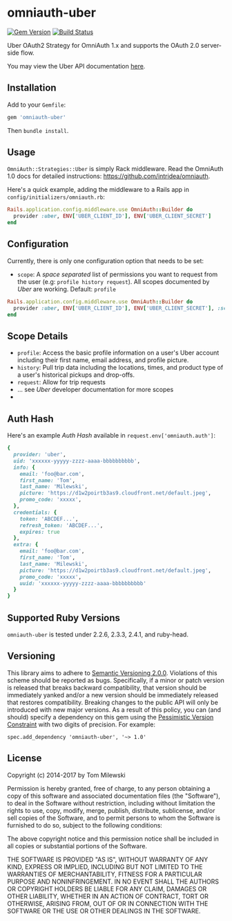 omniauth-uber
==============

[![Gem Version](https://badge.fury.io/rb/omniauth-uber.svg)](http://badge.fury.io/rb/omniauth-uber)
[![Build Status](https://travis-ci.org/omniauth/omniauth-uber.svg?branch=master)](https://travis-ci.org/omniauth/omniauth-uber)

Uber OAuth2 Strategy for OmniAuth 1.x and supports the OAuth 2.0 server-side flow.

You may view the Uber API documentation [here](https://developer.uber.com/v1/auth/#oauth-2-0).

## Installation

Add to your `Gemfile`:

```ruby
gem 'omniauth-uber'
```

Then `bundle install`.


## Usage

`OmniAuth::Strategies::Uber` is simply Rack middleware. Read the OmniAuth 1.0 docs for detailed instructions: https://github.com/intridea/omniauth.

Here's a quick example, adding the middleware to a Rails app in `config/initializers/omniauth.rb`:

```ruby
Rails.application.config.middleware.use OmniAuth::Builder do
  provider :uber, ENV['UBER_CLIENT_ID'], ENV['UBER_CLIENT_SECRET']
end
```

## Configuration

Currently, there is only one configuration option that needs to be set:

* `scope`: A *space separated* list of permissions you want to request from the user (e.g: `profile history request`). All scopes documented by *Uber* are working. Default: `profile`

```ruby
Rails.application.config.middleware.use OmniAuth::Builder do
  provider :uber, ENV['UBER_CLIENT_ID'], ENV['UBER_CLIENT_SECRET'], :scope => 'profile history'
end

```

## Scope Details

* `profile`:	Access the basic profile information on a user's Uber account including their first name, email address, and profile picture.
* `history`:	Pull trip data including the locations, times, and product type of a user's historical pickups and drop-offs.
* `request`: Allow for trip requests
* ... see *Uber* developer documentation for more scopes
*
## Auth Hash

Here's an example *Auth Hash* available in `request.env['omniauth.auth']`:

```ruby
{
  provider: 'uber',
  uid: 'xxxxxx-yyyyy-zzzz-aaaa-bbbbbbbbbb',
  info: {
    email: 'foo@bar.com',
    first_name: 'Tom',
    last_name: 'Milewski',
    picture: 'https://d1w2poirtb3as9.cloudfront.net/default.jpeg',
    promo_code: 'xxxxx',
  },
  credentials: {
    token: 'ABCDEF...',
    refresh_token: 'ABCDEF...',
    expires: true
  },
  extra: {
    email: 'foo@bar.com',
    first_name: 'Tom',
    last_name: 'Milewski',
    picture: 'https://d1w2poirtb3as9.cloudfront.net/default.jpeg',
    promo_code: 'xxxxx',
    uuid: 'xxxxxx-yyyyy-zzzz-aaaa-bbbbbbbbbb'
  }
}
```

## Supported Ruby Versions
`omniauth-uber` is tested under 2.2.6, 2.3.3, 2.4.1, and ruby-head.

## Versioning
This library aims to adhere to [Semantic Versioning 2.0.0][semver]. Violations
of this scheme should be reported as bugs. Specifically, if a minor or patch
version is released that breaks backward compatibility, that version should be
immediately yanked and/or a new version should be immediately released that
restores compatibility. Breaking changes to the public API will only be
introduced with new major versions. As a result of this policy, you can (and
should) specify a dependency on this gem using the [Pessimistic Version
Constraint][pvc] with two digits of precision. For example:

    spec.add_dependency 'omniauth-uber', '~> 1.0'

[semver]: http://semver.org/
[pvc]: http://docs.rubygems.org/read/chapter/16#page74


## License

Copyright (c) 2014-2017 by Tom Milewski

Permission is hereby granted, free of charge, to any person obtaining a copy of this software and associated documentation files (the "Software"), to deal in the Software without restriction, including without limitation the rights to use, copy, modify, merge, publish, distribute, sublicense, and/or sell copies of the Software, and to permit persons to whom the Software is furnished to do so, subject to the following conditions:

The above copyright notice and this permission notice shall be included in all copies or substantial portions of the Software.

THE SOFTWARE IS PROVIDED "AS IS", WITHOUT WARRANTY OF ANY KIND, EXPRESS OR IMPLIED, INCLUDING BUT NOT LIMITED TO THE WARRANTIES OF MERCHANTABILITY, FITNESS FOR A PARTICULAR PURPOSE AND NONINFRINGEMENT. IN NO EVENT SHALL THE AUTHORS OR COPYRIGHT HOLDERS BE LIABLE FOR ANY CLAIM, DAMAGES OR OTHER LIABILITY, WHETHER IN AN ACTION OF CONTRACT, TORT OR OTHERWISE, ARISING FROM, OUT OF OR IN CONNECTION WITH THE SOFTWARE OR THE USE OR OTHER DEALINGS IN THE SOFTWARE.
